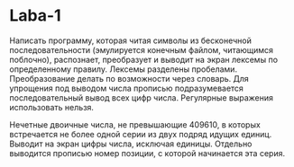 # Laba-1
Написать программу, которая читая символы из бесконечной последовательности (эмулируется конечным файлом, читающимся поблочно), распознает, преобразует и выводит на экран лексемы по определенному правилу.
Лексемы разделены пробелами. Преобразование делать по возможности через словарь. Для упрощения под выводом числа прописью подразумевается последовательный вывод всех цифр числа. Регулярные выражения использовать нельзя.

Нечетные двоичные числа, не превышающие 409610, в которых встречается не более одной серии из двух подряд идущих единиц. 
Выводит на экран цифры числа, исключая единицы. Отдельно выводится прописью номер позиции, с которой начинается эта серия.
